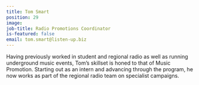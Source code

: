 ```yaml
---
title: Tom Smart
position: 29
image: 
job-title: Radio Promotions Coordinator
is-featured: false
email: tom.smart@listen-up.biz
---
```


Having previously worked in student and regional radio as well as running underground music events, Tom’s skillset is honed to that of Music Promotion. Starting out as an intern and advancing through the program, he now works as part of the regional radio team on specialist campaigns.